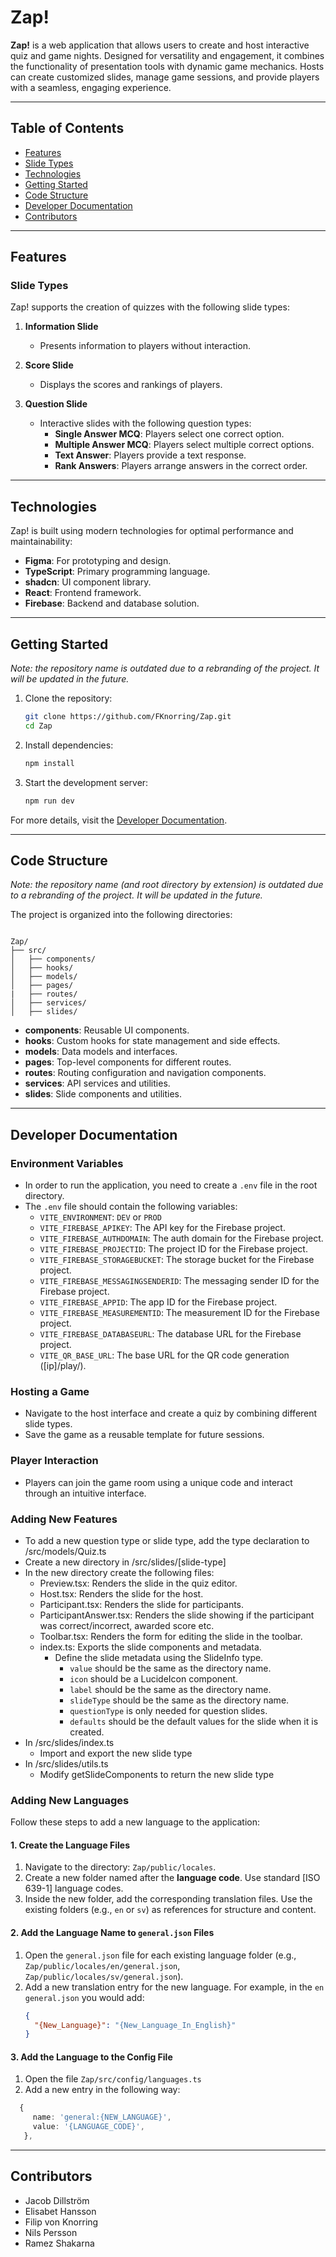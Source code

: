 # Zap!

**Zap!** is a web application that allows users to create and host interactive quiz and game nights. Designed for versatility and engagement, it combines the functionality of presentation tools with dynamic game mechanics. Hosts can create customized slides, manage game sessions, and provide players with a seamless, engaging experience.

---

## Table of Contents

- [Features](#features)
- [Slide Types](#slide-types)
- [Technologies](#technologies)
- [Getting Started](#getting-started)
- [Code Structure](#code-structure)
- [Developer Documentation](#developer-documentation)
- [Contributors](#contributors)

---

## Features

### Slide Types

Zap! supports the creation of quizzes with the following slide types:

1. **Information Slide**

   - Presents information to players without interaction.

2. **Score Slide**

   - Displays the scores and rankings of players.

3. **Question Slide**
   - Interactive slides with the following question types:
     - **Single Answer MCQ**: Players select one correct option.
     - **Multiple Answer MCQ**: Players select multiple correct options.
     - **Text Answer**: Players provide a text response.
     - **Rank Answers**: Players arrange answers in the correct order.

---

## Technologies

Zap! is built using modern technologies for optimal performance and maintainability:

- **Figma**: For prototyping and design.
- **TypeScript**: Primary programming language.
- **shadcn**: UI component library.
- **React**: Frontend framework.
- **Firebase**: Backend and database solution.

---

## Getting Started

_Note: the repository name is outdated due to a rebranding of the project. It will be updated in the future._

1. Clone the repository:
   ```bash
   git clone https://github.com/FKnorring/Zap.git
   cd Zap
   ```
2. Install dependencies:
   ```bash
   npm install
   ```
3. Start the development server:
   ```bash
   npm run dev
   ```

For more details, visit the [Developer Documentation](#developer-documentation).

---

## Code Structure

_Note: the repository name (and root directory by extension) is outdated due to a rebranding of the project. It will be updated in the future._

The project is organized into the following directories:

```plaintext

Zap/
├── src/
│   ├── components/
│   ├── hooks/
│   ├── models/
│   ├── pages/
|   ├── routes/
│   ├── services/
│   ├── slides/
```

- **components**: Reusable UI components.
- **hooks**: Custom hooks for state management and side effects.
- **models**: Data models and interfaces.
- **pages**: Top-level components for different routes.
- **routes**: Routing configuration and navigation components.
- **services**: API services and utilities.
- **slides**: Slide components and utilities.

---

## Developer Documentation

### Environment Variables

- In order to run the application, you need to create a `.env` file in the root directory.
- The `.env` file should contain the following variables:
  - `VITE_ENVIRONMENT`: `DEV` or `PROD`
  - `VITE_FIREBASE_APIKEY`: The API key for the Firebase project.
  - `VITE_FIREBASE_AUTHDOMAIN`: The auth domain for the Firebase project.
  - `VITE_FIREBASE_PROJECTID`: The project ID for the Firebase project.
  - `VITE_FIREBASE_STORAGEBUCKET`: The storage bucket for the Firebase project.
  - `VITE_FIREBASE_MESSAGINGSENDERID`: The messaging sender ID for the Firebase project.
  - `VITE_FIREBASE_APPID`: The app ID for the Firebase project.
  - `VITE_FIREBASE_MEASUREMENTID`: The measurement ID for the Firebase project.
  - `VITE_FIREBASE_DATABASEURL`: The database URL for the Firebase project.
  - `VITE_QR_BASE_URL`: The base URL for the QR code generation ([ip]/play/).

### Hosting a Game

- Navigate to the host interface and create a quiz by combining different slide types.
- Save the game as a reusable template for future sessions.

### Player Interaction

- Players can join the game room using a unique code and interact through an intuitive interface.

### Adding New Features

- To add a new question type or slide type, add the type declaration to /src/models/Quiz.ts
- Create a new directory in /src/slides/[slide-type]
- In the new directory create the following files:
  - Preview.tsx: Renders the slide in the quiz editor.
  - Host.tsx: Renders the slide for the host.
  - Participant.tsx: Renders the slide for participants.
  - ParticipantAnswer.tsx: Renders the slide showing if the participant was correct/incorrect, awarded score etc.
  - Toolbar.tsx: Renders the form for editing the slide in the toolbar.
  - index.ts: Exports the slide components and metadata.
    - Define the slide metadata using the SlideInfo type.
      - `value` should be the same as the directory name.
      - `icon` should be a LucideIcon component.
      - `label` should be the same as the directory name.
      - `slideType` should be the same as the directory name.
      - `questionType` is only needed for question slides.
      - `defaults` should be the default values for the slide when it is created.
- In /src/slides/index.ts
  - Import and export the new slide type
- In /src/slides/utils.ts
  - Modify getSlideComponents to return the new slide type

### Adding New Languages

Follow these steps to add a new language to the application:

#### 1. Create the Language Files

1. Navigate to the directory: `Zap/public/locales`.
2. Create a new folder named after the **language code**. Use standard [ISO 639-1] language codes.
3. Inside the new folder, add the corresponding translation files. Use the existing folders (e.g., `en` or `sv`) as references for structure and content.

#### 2. Add the Language Name to `general.json` Files

1. Open the `general.json` file for each existing language folder (e.g., `Zap/public/locales/en/general.json`, `Zap/public/locales/sv/general.json`).
2. Add a new translation entry for the new language. For example, in the `en` `general.json` you would add:
   ```json
   {
     "{New_Language}": "{New_Language_In_English}"
   }
   ```

#### 3. Add the Language to the Config File

1. Open the file `Zap/src/config/languages.ts`
2. Add a new entry in the following way:

```ts
  {
     name: 'general:{NEW_LANGUAGE}',
     value: '{LANGUAGE_CODE}',
   },
```

---

## Contributors

- Jacob Dillström
- Elisabet Hansson
- Filip von Knorring
- Nils Persson
- Ramez Shakarna

```

```
